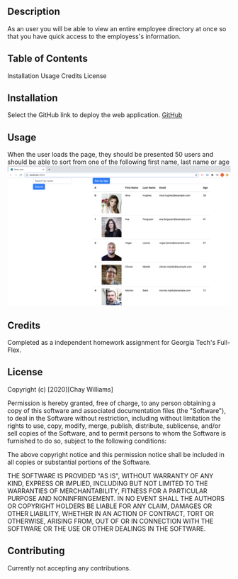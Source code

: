 ## Description
As an user you will  be able to view an entire employee directory at once so that you have quick access to the employess's information.

## Table of Contents
Installation
Usage
Credits
License

## Installation
Select the GitHub link to deploy the web application. [GitHub]( https://chayvw.github.io/employee-directory/)

## Usage
When the user loads the page, they should be presented 50 users and should be able to sort from one of the following first name, last name or age ![Deployed App](assets/empdirect.png)

## Credits
Completed as a independent homework assignment for Georgia Tech's Full-Flex.

## License
Copyright (c) [2020][Chay Williams]

Permission is hereby granted, free of charge, to any person obtaining a copy of this software and associated documentation files (the "Software"), to deal in the Software without restriction, including without limitation the rights to use, copy, modify, merge, publish, distribute, sublicense, and/or sell copies of the Software, and to permit persons to whom the Software is furnished to do so, subject to the following conditions:

The above copyright notice and this permission notice shall be included in all copies or substantial portions of the Software.

THE SOFTWARE IS PROVIDED "AS IS", WITHOUT WARRANTY OF ANY KIND, EXPRESS OR IMPLIED, INCLUDING BUT NOT LIMITED TO THE WARRANTIES OF MERCHANTABILITY, FITNESS FOR A PARTICULAR PURPOSE AND NONINFRINGEMENT. IN NO EVENT SHALL THE AUTHORS OR COPYRIGHT HOLDERS BE LIABLE FOR ANY CLAIM, DAMAGES OR OTHER LIABILITY, WHETHER IN AN ACTION OF CONTRACT, TORT OR OTHERWISE, ARISING FROM, OUT OF OR IN CONNECTION WITH THE SOFTWARE OR THE USE OR OTHER DEALINGS IN THE SOFTWARE.

## Contributing
Currently not accepting any contributions.